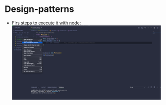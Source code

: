 # Design-patterns

+ Firs steps to execute it with node: 
![image info](./assets/constructor-instructions.png)